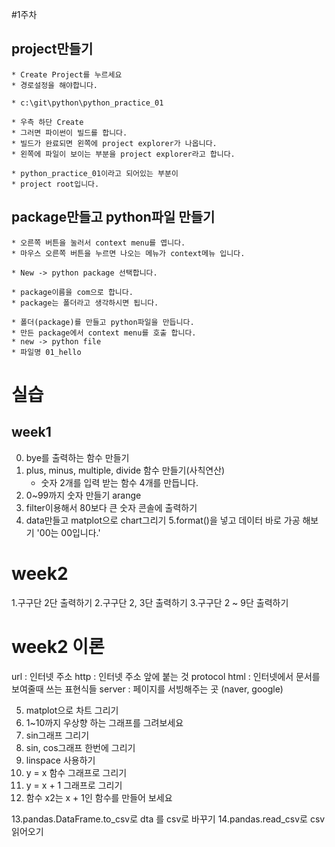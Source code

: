 #1주차

## project만들기
    * Create Project를 누르세요
    * 경로설정을 해야합니다.

    * c:\git\python\python_practice_01

    * 우측 하단 Create
    * 그러면 파이썬이 빌드를 합니다.
    * 빌드가 완료되면 왼쪽에 project explorer가 나옵니다.
    * 왼쪽에 파일이 보이는 부분을 project explorer라고 합니다.

    * python_practice_01이라고 되어있는 부분이
    * project root입니다.

## package만들고 python파일 만들기
    * 오른쪽 버튼을 눌러서 context menu를 엽니다.
    * 마우스 오른쪽 버튼을 누르면 나오는 메뉴가 context메뉴 입니다.

    * New -> python package 선택합니다.

    * package이름을 com으로 합니다.
    * package는 폴더라고 생각하시면 됩니다.

    * 폴더(package)를 만들고 python파일을 만듭니다.
    * 만든 package에서 context menu를 호출 합니다.
    * new -> python file
    * 파일명 01_hello



# 실습
## week1
0. bye를 출력하는 함수 만들기
1. plus, minus, multiple, divide 함수 만들기(사칙연산)
    - 숫자 2개를 입력 받는 함수 4개를 만듭니다.
2. 0~99까지 숫자 만들기 arange
3. filter이용해서 80보다 큰 숫자 콘솔에 출력하기
4. data만들고 matplot으로 chart그리기
5.format()을 넣고 데이터 바로 가공 해보기 '00는 00입니다.'

# week2
1.구구단 2단 출력하기
2.구구단 2, 3단 출력하기
3.구구단 2 ~ 9단 출력하기

# week2 이론
url : 인터넷 주소
http : 인터넷 주소 앞에 붙는 것 protocol
html : 인터넷에서 문서를 보여줄때 쓰는 표현식들
server : 페이지를 서빙해주는 곳 (naver, google)


5. matplot으로 차트 그리기
6. 1~10까지 우상향 하는 그래프를 그려보세요
7. sin그래프 그리기
8. sin, cos그래프 한번에 그리기
9. linspace 사용하기
10. y = x 함수 그래프로 그리기
11. y = x + 1 그래프로 그리기
12. 함수 x2는 x + 1인 함수를 만들어 보세요

13.pandas.DataFrame.to_csv로 dta 를 csv로 바꾸기
14.pandas.read_csv로 csv읽어오기
